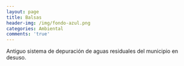 ```yaml
---
layout: page
title: Balsas
header-img: /img/fondo-azul.png
categories: Ambiental
comments: 'true'
---
```



Antiguo sistema de depuración de aguas residuales del municipio en desuso.

<div class="photos">
</div>
